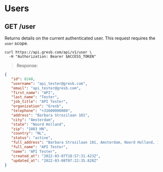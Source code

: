 # Users

## GET /user

Returns details on the current authenticated user. This request
requires the `user` scope.

```shell
curl https://api.gresb.com/api/v1/user \
  -H "Authorization: Bearer $ACCESS_TOKEN"
```

> Response:

```json
{
   "id": 8248,
   "username": "api_tester@gresb.com",
   "email": "api_tester@gresb.com",
   "first_name": "API",
   "last_name": "Tester",
   "job_title": "API Tester",
   "organization": "Gresb",
   "telephone": "+31600000000",
   "address": "Barbara Strozilaan 101",
   "city": "Amsterdam",
   "state": "Noord Holland",
   "zip": "1083 HN",
   "country": "NL",
   "status": "active",
   "full_address": "Barbara Strozilaan 101, Amsterdam, Noord Holland, 1083 HN, NL",
   "full_name": "API Tester",
   "name": "API Tester",
   "created_at": "2022-03-07T18:57:31.423Z",
   "updated_at": "2022-03-08T07:22:35.828Z"
}
```
